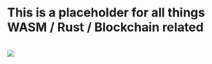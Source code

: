 <h1>
  This is a placeholder for all things WASM / Rust / Blockchain related
</h1>

<br>

<div>
  <img src="https://hacks.mozilla.org/files/2017/02/01-02-perf_graph10-768x633.png">
</div>
